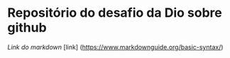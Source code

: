 # Repositório do desafio da Dio sobre github

*Link do markdown*
[link]
(https://www.markdownguide.org/basic-syntax/)
